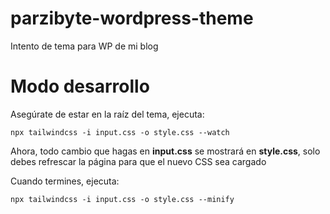 # parzibyte-wordpress-theme
 Intento de tema para WP de mi blog

# Modo desarrollo
Asegúrate de estar en la raíz del tema, ejecuta:

`npx tailwindcss -i input.css -o style.css --watch`

Ahora, todo cambio que hagas en **input.css** se mostrará en **style.css**, solo debes refrescar la
página para que el nuevo CSS sea cargado

Cuando termines, ejecuta:

`npx tailwindcss -i input.css -o style.css --minify`